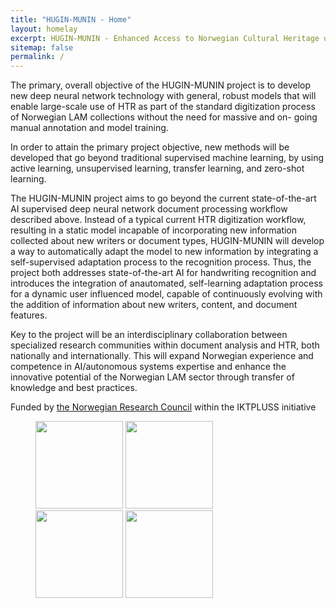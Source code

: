 ```yaml
---
title: "HUGIN-MUNIN - Home"
layout: homelay
excerpt: HUGIN-MUNIN - Enhanced Access to Norwegian Cultural Heritage using AI-driven Handwriting Recognition
sitemap: false
permalink: /
---
```

The primary, overall objective of the HUGIN-MUNIN project is to develop new deep neural network
technology with general, robust models that will enable large-scale use of HTR as part of the
standard digitization process of Norwegian LAM collections without the need for massive and on-
going manual annotation and model training.

In order to attain the primary project objective, new methods will be developed that go beyond
traditional supervised machine learning, by using active learning, unsupervised learning, transfer
learning, and zero-shot learning.

The HUGIN-MUNIN project aims to go beyond the current state-of-the-art AI supervised deep neural
network document processing workflow described above. Instead of a typical current HTR digitization
workflow, resulting in a static model incapable of incorporating new information collected about new
writers or document types, HUGIN-MUNIN will develop a way to automatically adapt the model to
new information by integrating a self-supervised adaptation process to the recognition process. Thus,
the project both addresses state-of-the-art AI for handwriting recognition and introduces the
integration of anautomated, self-learning adaptation process for a dynamic user influenced model,
capable of continuously evolving with the addition of information about new writers, content, and
document features.

Key to the project will be an interdisciplinary collaboration between specialized research communities
within document analysis and HTR, both nationally and internationally. This will expand Norwegian
experience and competence in AI/autonomous systems expertise and enhance the innovative
potential of the Norwegian LAM sector through transfer of knowledge and best practices.

Funded by [the Norwegian Research Council](https://forskningsradet.no/) within the IKTPLUSS initiative

<figure class="fourth">
  <img src="{{ site.url }}{{ site.baseurl }}/images/logopic/nrc.png" style="width: 140px">
    <img src="{{ site.url }}{{ site.baseurl }}/images/logopic/HiØ logo.png" style="width: 140px">
    <img src="{{ site.url }}{{ site.baseurl }}/images/logopic/nln_logo.jpg" style="width: 140px">
     <img src="{{ site.url }}{{ site.baseurl }}/images/logopic/teklia_logo.png" style="width: 140px">

</figure>

